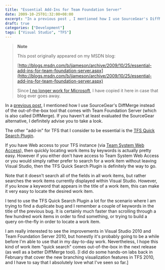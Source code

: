 ```yaml
---
title: "Essential Add-Ins for Team Foundation Server"
date: 2009-10-25T01:32:00+08:00
excerpt: "In a previous post , I mentioned how I use SourceGear's DiffMerge instead of the out-of-the-box tool that comes with Team Foundation Server (which is also called DiffMerge). If you haven't at least evaluated the SourceGear alternative, I definitely advise..."
draft: true
categories: ["Development"]
tags: ["Visual Studio", "TFS"]
---
```


> **Note**
> 
> This post originally appeared on my MSDN blog:
> 
> 
> [http://blogs.msdn.com/b/jjameson/archive/2009/10/25/essential-add-ins-for-team-foundation-server.aspx](http://blogs.msdn.com/b/jjameson/archive/2009/10/25/essential-add-ins-for-team-foundation-server.aspx)
> 
> Since [I no longer work for Microsoft](/blog/jjameson/2011/09/02/last-day-with-microsoft), I have copied it here in case that blog ever goes away.


In a [previous post](/blog/jjameson/2009/03/24/diffmerge-a-better-differencing-tool), I mentioned how I use SourceGear's DiffMerge instead of the out-of-the-box tool that comes with Team Foundation Server (which is also called DiffMerge). If you haven't at least evaluated the SourceGear alternative, I definitely advise you to take a look.

The other "add-in" for TFS that I consider to be essential is the [TFS Quick Search Plugin](http://www.acorns.com.au/projects/vsaddins/).

If you have Web access to your TFS instance (via [Team System Web Access](http://msdn.microsoft.com/en-us/teamsystem/bb980951.aspx)), then quickly locating work items by keywords is actually pretty easy. However if you either don't have access to Team System Web Access or you would simply rather prefer to search for a work item without leaving Visual Studio, then the TFS Quick Search Plugin is definitely the way to go.

Note that it doesn't search all of the fields in all work items, but rather searches the work items currently displayed within Visual Studio. However, if you know a keyword that appears in the title of a work item, this can make it very easy to locate the desired work item.

I tend to use the TFS Quick Search Plugin a lot for the scenario where I am trying to find a duplicate bug and I remember a couple of keywords in the title of the previous bug. It is certainly much faster than scrolling through a few hundred work items in order to find something, or trying to build a query on-the-fly in order to locate a work item.

I am really interested to see the improvements in Visual Studio 2010 and Team Foundation Server 2010, but honestly it's probably going to be a while before I'm able to use that in my day-to-day work. Nevertheless, I hope this kind of work item "quick search" comes out-of-the-box in the next release (as well as a better DiffMerge tool). [I did do some hands-on labs back in February that cover the new branching visualization features in TFS 2010, and I have to say that I absolutely love what I've seen so far.]

